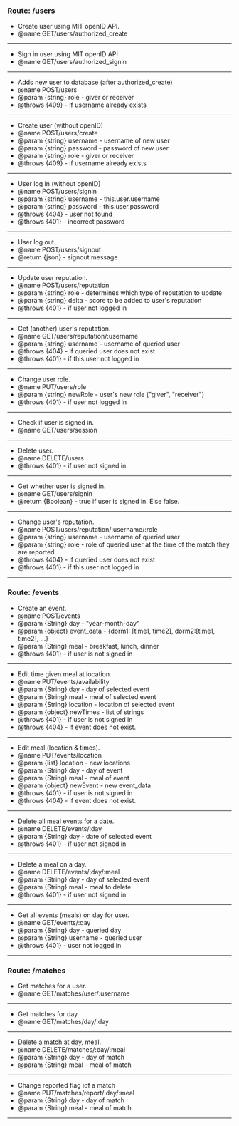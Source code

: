 ### Route: /users

 * Create user using MIT openID API.
 * @name GET/users/authorized_create
 
 ___

 * Sign in user using MIT openID API
 * @name GET/users/authorized_signin
 
 ___
 
 * Adds new user to database (after authorized_create)
 * @name POST/users
 * @param {string} role - giver or receiver 
 * @throws {409} - if username already exists

___
 
* Create user (without openID)
 * @name POST/users/create
 * @param {string} username - username of new user
 * @param {string} password - password of new user
 * @param {string} role - giver or receiver 
 * @throws {409} - if username already exists

 ___

* User log in (without openID)
 * @name POST/users/signin
 * @param {string} username - this.user.username
 * @param {string} password - this.user.password
 * @throws {404} - user not found
 * @throws {401} - incorrect password

  ___

 * User log out. 
 * @name POST/users/signout
 * @return {json} - signout message
 
 ___

 * Update user reputation. 
 * @name POST/users/reputation
 * @param {string} role - determines which type of reputation to update
 * @param {string} delta - score to be added to user's reputation 
 * @throws {401} - if user not logged in 
 
 ___

 * Get (another) user's reputation. 
 * @name GET/users/reputation/:username 
 * @param {string} username - username of queried user 
 * @throws {404} - if queried user does not exist
 * @throws {401} - if this.user not logged in
 
 ___

 * Change user role. 
 * @name PUT/users/role
 * @param {string} newRole - user's new role ("giver", "receiver")
 * @throws {401} - if user not logged in
 
 ___

 * Check if user is signed in.
 * @name GET/users/session
 
 ___

 * Delete user. 
 * @name DELETE/users
 * @throws {401} - if user not signed in
 
 ___

 * Get whether user is signed in. 
 * @name GET/users/signin
 * @return {Boolean} - true if user is signed in. Else false. 

 ___

 * Change user's reputation. 
 * @name POST/users/reputation/:username/:role
 * @param {string} username - username of queried user 
 * @param {string} role - role of queried user at the time of the match they are reported
 * @throws {404} - if queried user does not exist
 * @throws {401} - if this.user not logged in
 
 ___
 
 ### Route: /events

 * Create an event. 
 * @name POST/events
 * @param {String} day - "year-month-day"
 * @param {object} event_data - {dorm1: [time1, time2], dorm2:[time1, time2], ...}
 * @param {String} meal - breakfast, lunch, dinner
 * @throws {401} - if user is not signed in
 
 ___

 * Edit time given meal at location.
 * @name PUT/events/availability
 * @param {String} day - day of selected event
 * @param {String} meal - meal of selected event
 * @param {String} location - location of selected event
 * @param {object} newTimes - list of strings
 * @throws {401} - if user is not signed in
 * @throws {404} - if event does not exist.
 
 ___

 * Edit meal (location & times). 
 * @name PUT/events/location
 * @param {list} location - new locations 
 * @param {String} day - day of event
 * @param {String} meal - meal of event
 * @param {object} newEvent - new event_data
 * @throws {401} - if user is not signed in
 * @throws {404} - if event does not exist.
 
 ___

 * Delete all meal events for a date. 
 * @name DELETE/events/:day 
 * @param {String} day - date of selected event
 * @throws {401} - if user not signed in
 
 ___

 * Delete a meal on a day.
 * @name DELETE/events/:day/:meal
 * @param {String} day - day of selected event
 * @param {String} meal - meal to delete 
 * @throws {401} - if user not signed in 
 
 ___

 * Get all events (meals) on day for user. 
 * @name GET/events/:day
 * @param {String} day - queried day 
 * @param {String} username - queried user 
 * @throws {401} - user not logged in 
 
 ___

 ### Route: /matches

* Get matches for a user.
* @name GET/matches/user/:username

___

 * Get matches for day. 
 * @name GET/matches/day/:day 

___

 * Delete a match at day, meal. 
 * @name DELETE/matches/:day/:meal
 * @param {String} day - day of match
 * @param {String} meal - meal of match

___

* Change reported flag iof a match
 * @name PUT/matches/report/:day/:meal
 * @param {String} day - day of match
 * @param {String} meal - meal of match

 ___

